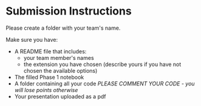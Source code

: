 # Submission Instructions
Please create a folder with your team's name.

Make sure you have:
* A README file that includes:
    * your team member's names
    * the extension you have chosen (describe yours if you have not chosen the available options)
* The filled Phase 1 notebook
* A folder containing all your code *PLEASE COMMENT YOUR CODE - you will lose points otherwise*
* Your presentation uploaded as a pdf